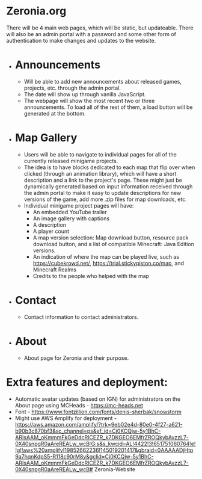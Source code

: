 # Zeronia.org

There will be 4 main web pages, which will be static, but updateable. There will also be an admin portal with a password and some other form of authentication to make changes and updates to the website.

- # Announcements
  * Will be able to add new announcements about released games, projects, etc. through the admin portal.
  * The date will show up through vanilla JavaScript.
  * The webpage will show the most recent two or three announcements. To load all of the rest of them, a load button will be generated at the bottom.

- # Map Gallery
  * Users will be able to navigate to individual pages for all of the currently released minigame projects.
  - The idea is to have blocks dedicated to each map that flip over when clicked (through an animation library), which will have a short description and a link to the project's page. These might just be dynamically generated based on input information received through the admin portal to make it easy to update descriptions for new versions of the game, add more .zip files for map downloads, etc.
  - Individual minigame project pages will have:
    - An embedded YouTube trailer
    - An image gallery with captions
    - A description
    - A player count
    - A map version selection: Map download button, resource pack download button, and a list of compatible Minecraft: Java Edition versions.
    - An indication of where the map can be played live, such as https://cubekrowd.net/, https://trial.stickypiston.co/map, and Minecraft Realms
    - Credits to the people who helped with the map
   
- # Contact
  * Contact information to contact administrators.
- # About
  * About page for Zeronia and their purpose.
 
# Extra features and deployment:
- Automatic avatar updates (based on IGN) for administrators on the About page using MCHeads - https://mc-heads.net
- Font - https://www.fontzillion.com/fonts/denis-sherbak/snowstorm
- Might use AWS Amplify for deployment - https://aws.amazon.com/amplify/?trk=9eb02e4d-80e0-4f27-a621-b90b3c870bf3&sc_channel=ps&ef_id=Cj0KCQjw-5y1BhC-ARIsAAM_oKmmmFkGeDdcRICEZR_k7DKGEO6EMfrZROQkybAvzzL7-0X40snpgR0aAreREALw_wcB:G:s&s_kwcid=AL!4422!3!651751060764!e!!g!!aws%20amplify!19852662236!145019201417&gbraid=0AAAAADjHtp9a7hqnKdpS5-R118c90rM8y&gclid=Cj0KCQjw-5y1BhC-ARIsAAM_oKmmmFkGeDdcRICEZR_k7DKGEO6EMfrZROQkybAvzzL7-0X40snpgR0aAreREALw_wcB# Zeronia-Website
